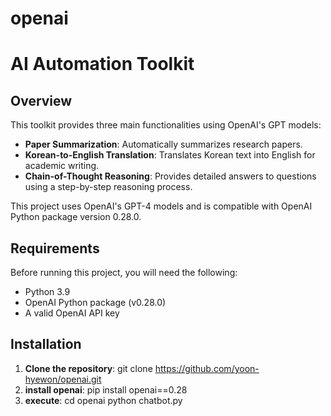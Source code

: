 # openai
# AI Automation Toolkit

## Overview
This toolkit provides three main functionalities using OpenAI's GPT models:
- **Paper Summarization**: Automatically summarizes research papers.
- **Korean-to-English Translation**: Translates Korean text into English for academic writing.
- **Chain-of-Thought Reasoning**: Provides detailed answers to questions using a step-by-step reasoning process.

This project uses OpenAI's GPT-4 models and is compatible with OpenAI Python package version 0.28.0.

## Requirements

Before running this project, you will need the following:
- Python 3.9
- OpenAI Python package (v0.28.0)
- A valid OpenAI API key

## Installation

1. **Clone the repository**:
   git clone https://github.com/yoon-hyewon/openai.git
2. **install openai**:
   pip install openai==0.28
3. **execute**:
   cd openai
   python chatbot.py
